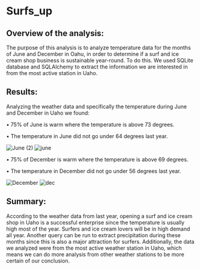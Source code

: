 # Surfs_up

## Overview of the analysis: 

The purpose of this analysis is to analyze temperature data for the months of June and December in Oahu, in order to determine if a surf and ice cream shop business is sustainable year-round. To do this. We used SQLite database and SQLAlchemy to extract the information we are interested in from the most active station in Uaho. 

## Results: 

Analyzing the weather data and specifically the temperature during June and December in Uaho we found:

•	75% of June is warm where the temperature is above 73 degrees.

•	The temperature in June did not go under 64 degrees last year.

![June (2)](https://user-images.githubusercontent.com/66279829/162646964-0ba4e383-8483-4a30-b8a8-90226ed579cf.png)
![june](https://user-images.githubusercontent.com/66279829/162646967-da0eb50e-9ae6-4e5e-90fa-144828f7091e.PNG)

•	75% of December is warm where the temperature is above 69 degrees.

•	The temperature in December did not go under 56 degrees last year.

![December](https://user-images.githubusercontent.com/66279829/162646971-510a86b0-be21-4849-9c81-9a433a3c46eb.png)
![dec](https://user-images.githubusercontent.com/66279829/162646973-e7e0e9ab-ad05-4035-b440-78998a8ed438.PNG)

## Summary:

According to the weather data from last year, opening a surf and ice cream shop in Uaho is a successful enterprise since the temperature is usually high most of the year. Surfers and ice cream lovers will be in high demand all year. Another query can be run to extract precipitation during these months since this is also a major attraction for surfers.  Additionally, the data we analyzed were from the most active weather station in Uaho, which means we can do more analysis from other weather stations to be more certain of our conclusion.
